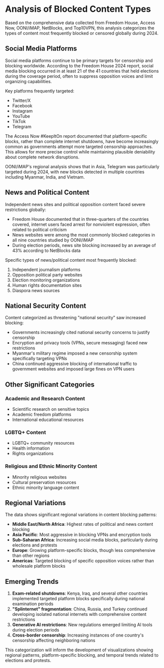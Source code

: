 # Analysis of Blocked Content Types

Based on the comprehensive data collected from Freedom House, Access Now, OONI/iMAP, NetBlocks, and Top10VPN, this analysis categorizes the types of content most frequently blocked or censored globally during 2024.

## Social Media Platforms

Social media platforms continue to be primary targets for censorship and blocking worldwide. According to the Freedom House 2024 report, social media blocking occurred in at least 21 of the 41 countries that held elections during the coverage period, often to suppress opposition voices and limit organizing capabilities.

Key platforms frequently targeted:
- Twitter/X
- Facebook
- Instagram
- YouTube
- TikTok
- Telegram

The Access Now #KeepItOn report documented that platform-specific blocks, rather than complete internet shutdowns, have become increasingly common as governments attempt more targeted censorship approaches. This allows for more precise control while maintaining plausible deniability about complete network disruptions.

OONI/iMAP's regional analysis shows that in Asia, Telegram was particularly targeted during 2024, with new blocks detected in multiple countries including Myanmar, India, and Vietnam.

## News and Political Content

Independent news sites and political opposition content faced severe restrictions globally:

- Freedom House documented that in three-quarters of the countries covered, internet users faced arrest for nonviolent expression, often related to political criticism
- News websites were among the most commonly blocked categories in all nine countries studied by OONI/iMAP
- During election periods, news site blocking increased by an average of 43% according to NetBlocks data

Specific types of news/political content most frequently blocked:
1. Independent journalism platforms
2. Opposition political party websites
3. Election monitoring organizations
4. Human rights documentation sites
5. Diaspora news sources

## National Security Content

Content categorized as threatening "national security" saw increased blocking:

- Governments increasingly cited national security concerns to justify censorship
- Encryption and privacy tools (VPNs, secure messaging) faced new restrictions
- Myanmar's military regime imposed a new censorship system specifically targeting VPNs
- China continued aggressive blocking of international traffic to government websites and imposed large fines on VPN users

## Other Significant Categories

### Academic and Research Content
- Scientific research on sensitive topics
- Academic freedom platforms
- International educational resources

### LGBTQ+ Content
- LGBTQ+ community resources
- Health information
- Rights organizations

### Religious and Ethnic Minority Content
- Minority religious websites
- Cultural preservation resources
- Ethnic minority language content

## Regional Variations

The data shows significant regional variations in content blocking patterns:

- **Middle East/North Africa**: Highest rates of political and news content blocking
- **Asia Pacific**: Most aggressive in blocking VPNs and encryption tools
- **Sub-Saharan Africa**: Increasing social media blocks, particularly during elections and protests
- **Europe**: Growing platform-specific blocks, though less comprehensive than other regions
- **Americas**: Targeted blocking of specific opposition voices rather than wholesale platform blocks

## Emerging Trends

1. **Exam-related shutdowns**: Kenya, Iraq, and several other countries implemented targeted platform blocks specifically during national examination periods
2. **"Splinternet" fragmentation**: China, Russia, and Turkey continued developing isolated national internets with comprehensive content restrictions
3. **Generative AI restrictions**: New regulations emerged limiting AI tools during election periods
4. **Cross-border censorship**: Increasing instances of one country's censorship affecting neighboring nations

This categorization will inform the development of visualizations showing regional patterns, platform-specific blocking, and temporal trends related to elections and protests.
